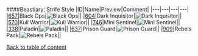####Beastiary: Strife Style
|ID|Name|Preview|Comment|
|---|---|---|---|
|[657](https://github.com/alexey-lysiuk/Realm667-AAA-Cache/raw/master/data/0657.zip)|Black Ops|![Black Ops](http://www.realm667.com//images/content/repository/beastiary/BlackOps.png)||
|[604](https://github.com/alexey-lysiuk/Realm667-AAA-Cache/raw/master/data/0604.zip)|Dark Inquisitor|![Dark Inquisitor](http://www.realm667.com//images/content/repository/beastiary/DarkInquisitor.png)||
|[570](https://github.com/alexey-lysiuk/Realm667-AAA-Cache/raw/master/data/0570.zip)|Kull Warrior|![Kull Warrior](http://www.realm667.com//images/content/repository/beastiary/KullWarrior.png)||
|[746](https://github.com/alexey-lysiuk/Realm667-AAA-Cache/raw/master/data/0746.zip)|Mini Sentinel|![Mini Sentinel](http://www.realm667.com//images/content/repository/beastiary/MiniSentinel.png)||
|[338](https://github.com/alexey-lysiuk/Realm667-AAA-Cache/raw/master/data/0338.zip)|Paladin|![Paladin](http://www.realm667.com//images/content/repository/beastiary/Paladin.png)||
|[637](https://github.com/alexey-lysiuk/Realm667-AAA-Cache/raw/master/data/0637.zip)|Prison Guard|![Prison Guard](http://www.realm667.com//images/content/repository/beastiary/PrisonGuard.png)||
|[909](https://github.com/alexey-lysiuk/Realm667-AAA-Cache/raw/master/data/0909.zip)|Rebels Pack|![Rebels Pack](http://www.realm667.com//images/content/repository/beastiary/RebelsPack.png)||

[Back to table of content](../readme.md)
